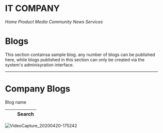 # IT COMPANY
*Home  Product  Media   Community News Services*

# Blogs

This section containsa sample blog. any number of blogs can be published here, while blogs published in this section can only be created 
via the system's adminisyration interface.

---
# Company Blogs
   Blog name    
                
 
|           |            | Search    | 
|-----------|------------|-----------|

![VideoCapture_20200420-175242](https://user-images.githubusercontent.com/61983496/105679306-8ade8b80-5eee-11eb-9981-20c77f38b54a.jpg)

